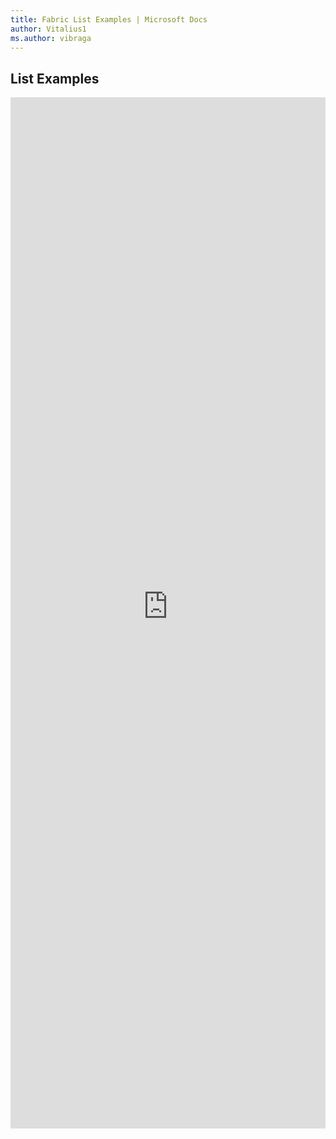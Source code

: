 ```yaml
---
title: Fabric List Examples | Microsoft Docs
author: Vitalius1
ms.author: vibraga
---
```


## List Examples

<iframe 
    title='List Examples'
    src='https://fabricweb.z5.web.core.windows.net/pr-deploy-site/refs/heads/master/fabric-website-resources/dist/index.html#/examples/list?docsExample=true'
    frameborder='no'
    height='1650'
    style='width: 100%;'
>